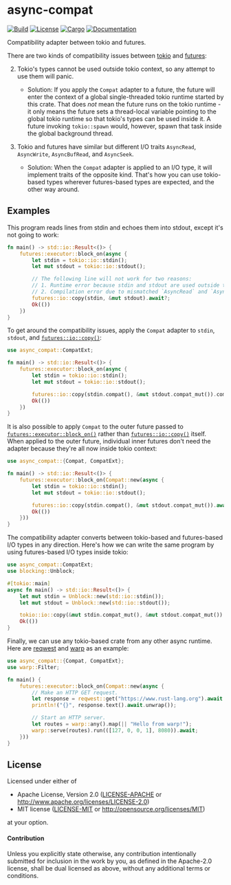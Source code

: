 # async-compat

[![Build](https://github.com/smol-rs/async-compat/workflows/Build%20and%20test/badge.svg)](
https://github.com/smol-rs/async-compat/actions)
[![License](https://img.shields.io/badge/license-Apache--2.0_OR_MIT-blue.svg)](
https://github.com/smol-rs/async-compat)
[![Cargo](https://img.shields.io/crates/v/async-compat.svg)](
https://crates.io/crates/async-compat)
[![Documentation](https://docs.rs/async-compat/badge.svg)](
https://docs.rs/async-compat)

Compatibility adapter between tokio and futures.

There are two kinds of compatibility issues between [tokio] and [futures]:

2. Tokio's types cannot be used outside tokio context, so any attempt to use
   them will panic.
    - Solution: If you apply the `Compat` adapter to a future, the future will enter the
      context of a global single-threaded tokio runtime started by this crate. That does
      *not* mean the future runs on the tokio runtime - it only means the future sets a
      thread-local variable pointing to the global tokio runtime so that tokio's types can be
      used inside it. A future invoking `tokio::spawn` would, however, spawn that task inside 
      the global background thread.
      
2. Tokio and futures have similar but different I/O traits `AsyncRead`, `AsyncWrite`,
  `AsyncBufRead`, and `AsyncSeek`.
    - Solution: When the `Compat` adapter is applied to an I/O type, it will implement traits
      of the opposite kind. That's how you can use tokio-based types wherever futures-based
      types are expected, and the other way around.

## Examples

This program reads lines from stdin and echoes them into stdout, except it's not going to work:

```rust
fn main() -> std::io::Result<()> {
    futures::executor::block_on(async {
        let stdin = tokio::io::stdin();
        let mut stdout = tokio::io::stdout();

        // The following line will not work for two reasons:
        // 1. Runtime error because stdin and stdout are used outside tokio context.
        // 2. Compilation error due to mismatched `AsyncRead` and `AsyncWrite` traits.
        futures::io::copy(stdin, &mut stdout).await?;
        Ok(())
    })
}
```

To get around the compatibility issues, apply the `Compat` adapter to `stdin`, `stdout`, and
[`futures::io::copy()`]:

```rust
use async_compat::CompatExt;

fn main() -> std::io::Result<()> {
    futures::executor::block_on(async {
        let stdin = tokio::io::stdin();
        let mut stdout = tokio::io::stdout();

        futures::io::copy(stdin.compat(), &mut stdout.compat_mut()).compat().await?;
        Ok(())
    })
}
```

It is also possible to apply `Compat` to the outer future passed to
[`futures::executor::block_on()`] rather than [`futures::io::copy()`] itself.
When applied to the outer future, individual inner futures don't need the adapter because
they're all now inside tokio context:

```rust
use async_compat::{Compat, CompatExt};

fn main() -> std::io::Result<()> {
    futures::executor::block_on(Compat::new(async {
        let stdin = tokio::io::stdin();
        let mut stdout = tokio::io::stdout();

        futures::io::copy(stdin.compat(), &mut stdout.compat_mut()).await?;
        Ok(())
    }))
}
```

The compatibility adapter converts between tokio-based and futures-based I/O types in any
direction. Here's how we can write the same program by using futures-based I/O types inside
tokio:

```rust
use async_compat::CompatExt;
use blocking::Unblock;

#[tokio::main]
async fn main() -> std::io::Result<()> {
    let mut stdin = Unblock::new(std::io::stdin());
    let mut stdout = Unblock::new(std::io::stdout());

    tokio::io::copy(&mut stdin.compat_mut(), &mut stdout.compat_mut()).await?;
    Ok(())
}
```

Finally, we can use any tokio-based crate from any other async runtime.
Here are [reqwest] and [warp] as an example:

```rust
use async_compat::{Compat, CompatExt};
use warp::Filter;

fn main() {
    futures::executor::block_on(Compat::new(async {
        // Make an HTTP GET request.
        let response = reqwest::get("https://www.rust-lang.org").await.unwrap();
        println!("{}", response.text().await.unwrap());

        // Start an HTTP server.
        let routes = warp::any().map(|| "Hello from warp!");
        warp::serve(routes).run(([127, 0, 0, 1], 8080)).await;
    }))
}
```

[blocking]: https://docs.rs/blocking
[futures]: https://docs.rs/futures
[reqwest]: https://docs.rs/reqwest
[tokio]: https://docs.rs/tokio
[warp]: https://docs.rs/warp
[`futures::io::copy()`]: https://docs.rs/futures/0.3/futures/io/fn.copy.html
[`futures::executor::block_on()`]: https://docs.rs/futures/0.3/futures/executor/fn.block_on.html

## License

Licensed under either of

 * Apache License, Version 2.0 ([LICENSE-APACHE](LICENSE-APACHE) or http://www.apache.org/licenses/LICENSE-2.0)
 * MIT license ([LICENSE-MIT](LICENSE-MIT) or http://opensource.org/licenses/MIT)

at your option.

#### Contribution

Unless you explicitly state otherwise, any contribution intentionally submitted
for inclusion in the work by you, as defined in the Apache-2.0 license, shall be
dual licensed as above, without any additional terms or conditions.
